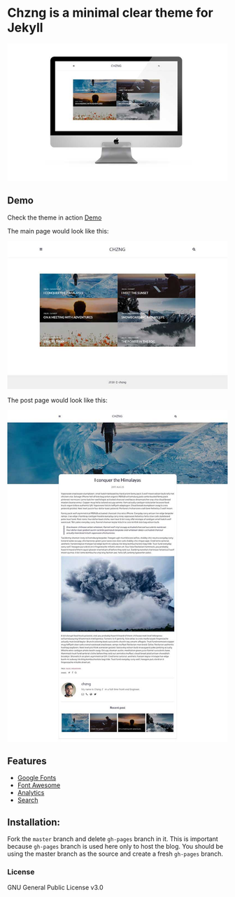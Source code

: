 # Chzng is a minimal clear theme for Jekyll

![Chzng Blog - Imac](https://github.com/chzng/chzng.github.io/blob/master/assets/img/chzng-imac.jpg?raw=true)

## Demo

Check the theme in action [Demo](https://chzng.github.io/)

The main page would look like this:

![Main page preview](https://github.com/chzng/chzng.github.io/blob/master/assets/img/chzng-home.jpg?raw=true)

The post page would look like this:

![Post page preview](https://github.com/chzng/chzng.github.io/blob/master/assets/img/chzng-post-example.jpg?raw=true)

## Features

- [Google Fonts](https://fonts.google.com/)
- [Font Awesome](http://fontawesome.io/)
- [Analytics](https://analytics.google.com/analytics/web/)
- [Search](https://github.com/christian-fei/Simple-Jekyll-Search)

## Installation:

Fork the ``master`` branch and delete ``gh-pages`` branch in it. This is important because ``gh-pages`` branch is used here only to host the blog. You should be using the master branch as the source and create a fresh ``gh-pages`` branch.

### License

GNU General Public License v3.0
